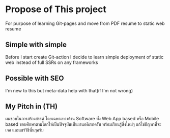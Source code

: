 # Propose of This project 

For purpose of learning Git-pages and move from PDF resume to static web resume 

## Simple with simple
Before I start create Git-action I decide to learn simple deployment of static web instead of full SSRs on any frameworks

## Possible with SEO
I'm new to this but meta-data help with that(if I'm not wrong)

## My Pitch in (TH)
ผมชอบในการสร้างสรรค์ โดยเฉพาะทางด้าน Software ทั้ง Web App based หรือ Mobile based ชอบศึกษาตามโลกให้เป็นปัจจุบันเป็นงานอดิเรกครับ พร้อมเรียนรู้สิ่งใหม่ๆ แก้ไขปัญหาที่จะเจอ และแชร์วิธีนั้นๆครับ